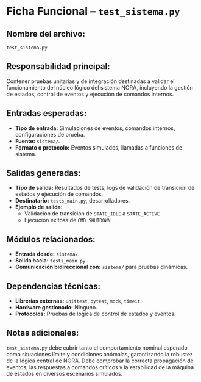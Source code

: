 # Ficha Funcional – `test_sistema.py`

## Nombre del archivo:
`test_sistema.py`

## Responsabilidad principal:
Contener pruebas unitarias y de integración destinadas a validar el funcionamiento del núcleo lógico del sistema NORA, incluyendo la gestión de estados, control de eventos y ejecución de comandos internos.

## Entradas esperadas:
- **Tipo de entrada:** Simulaciones de eventos, comandos internos, configuraciones de prueba.
- **Fuente:** `sistema/`.
- **Formato o protocolo:** Eventos simulados, llamadas a funciones de sistema.

## Salidas generadas:
- **Tipo de salida:** Resultados de tests, logs de validación de transición de estados y ejecución de comandos.
- **Destinatario:** `tests_main.py`, desarrolladores.
- **Ejemplo de salida:**
  - Validación de transición de `STATE_IDLE` a `STATE_ACTIVE`
  - Ejecución exitosa de `CMD_SHUTDOWN`

## Módulos relacionados:
- **Entrada desde:** `sistema/`.
- **Salida hacia:** `tests_main.py`.
- **Comunicación bidireccional con:** `sistema/` para pruebas dinámicas.

## Dependencias técnicas:
- **Librerías externas:** `unittest`, `pytest`, `mock`, `timeit`.
- **Hardware gestionado:** Ninguno.
- **Protocolos:** Pruebas de lógica de control de estados y eventos.

## Notas adicionales:
`test_sistema.py` debe cubrir tanto el comportamiento nominal esperado como situaciones límite y condiciones anómalas, garantizando la robustez de la lógica central de NORA. Debe comprobar la correcta propagación de eventos, las respuestas a comandos críticos y la estabilidad de la máquina de estados en diversos escenarios simulados.

